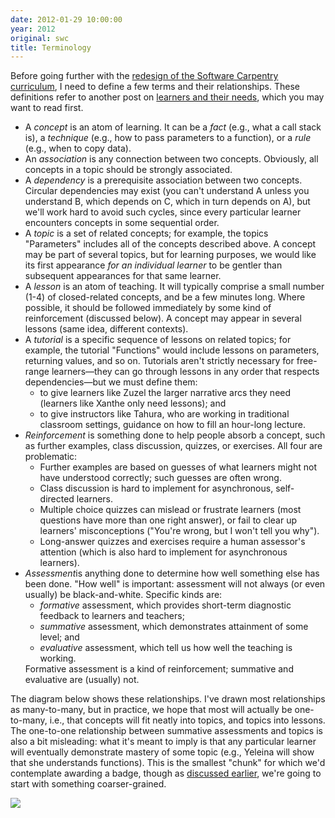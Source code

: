 ```yaml
---
date: 2012-01-29 10:00:00
year: 2012
original: swc
title: Terminology
---
```

<p>Before going further with the <a href="{{site.baseurl}}/blog/2012/01/take-out-agile-and-add-what.html">redesign of the Software Carpentry curriculum</a>, I need to define a few terms and their relationships. These definitions refer to another post on <a href="{{site.baseurl}}/blog/2012/01/learners-and-their-needs.html">learners and their needs</a>, which you may want to read first.</p>
<ul>
<li>A <em>concept</em> is an atom of learning. It can be a <em>fact</em> (e.g., what a call stack is), a <em>technique</em> (e.g., how to pass parameters to a function), or a <em>rule</em> (e.g., when to copy data).</li>
<li>An <em>association</em> is any connection between two concepts. Obviously, all concepts in a topic should be strongly associated.</li>
<li>A <em>dependency</em> is a prerequisite association between two concepts. Circular dependencies may exist (you can't understand A unless you understand B, which depends on C, which in turn depends on A), but we'll work hard to avoid such cycles, since every particular learner encounters concepts in some sequential order.</li>
<li>A <em>topic</em> is a set of related concepts; for example, the topics "Parameters" includes all of the concepts described above. A concept may be part of several topics, but for learning purposes, we would like its first appearance <em>for an individual learner</em> to be gentler than subsequent appearances for that same learner.</li>
<li>A <em>lesson</em> is an atom of teaching. It will typically comprise a small number (1-4) of closed-related concepts, and be a few minutes long. Where possible, it should be followed immediately by some kind of reinforcement (discussed below). A concept may appear in several lessons (same idea, different contexts).</li>
<li>A <em>tutorial </em>is a specific sequence of lessons on related topics; for example, the tutorial "Functions" would include lessons on parameters, returning values, and so on. Tutorials aren't strictly necessary for free-range learners&mdash;they can go through lessons in any order that respects dependencies&mdash;but we must define them:
<ul>
<li>to give learners like Zuzel the larger narrative arcs they need (learners like Xanthe only need lessons); and</li>
<li>to give instructors like Tahura, who are working in traditional classroom settings, guidance on how to fill an hour-long lecture.</li>
</ul>
</li>
<li><em>Reinforcement </em>is something done to help people absorb a concept, such as further examples, class discussion, quizzes, or exercises. All four are problematic:
<ul>
<li>Further examples are based on guesses of what learners might not have understood correctly; such guesses are often wrong.</li>
<li>Class discussion is hard to implement for asynchronous, self-directed learners.</li>
<li>Multiple choice quizzes can mislead or frustrate learners (most questions have more than one right answer), or fail to clear up learners' misconceptions ("You're wrong, but I won't tell you why").</li>
<li>Long-answer quizzes and exercises require a human assessor's attention (which is also hard to implement for asynchronous learners).</li>
</ul>
</li>
<li><em>Assessment</em>is anything done to determine how well something else has been done. "How well" is important: assessment will not always (or even usually) be black-and-white. Specific kinds are:
<ul>
<li><em>formative</em> assessment, which provides short-term diagnostic feedback to learners and teachers;</li>
<li><em>summative</em> assessment, which demonstrates attainment of some level; and</li>
<li><em>evaluative</em> assessment, which tell us how well the teaching is working.</li>
</ul>
Formative assessment is a kind of reinforcement; summative and evaluative are (usually) not.</li>
</ul>
<p>The diagram below shows these relationships. I've drawn most relationships as many-to-many, but in practice, we hope that most will actually be one-to-many, i.e., that concepts will fit neatly into topics, and topics into lessons. The one-to-one relationship between summative assessments and topics is also a bit misleading: what it's meant to imply is that any particular learner will eventually demonstrate mastery of some topic (e.g., Yeleina will show that she understands functions). This is the smallest "chunk" for which we'd contemplate awarding a badge, though as <a href="{{site.baseurl}}/blog/2012/01/badging.html">discussed earlier</a>, we're going to start with something coarser-grained.</p>
<p><img src="{{site.github.url}}/files/2012/01/syllabus.png" /></p>
